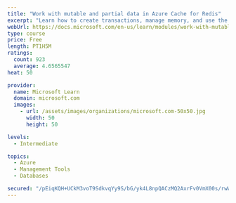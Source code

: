 ```yaml
---
title: "Work with mutable and partial data in Azure Cache for Redis"
excerpt: "Learn how to create transactions, manage memory, and use the cache-aside pattern with Azure Cache for Redis"
webUrl: https://docs.microsoft.com/en-us/learn/modules/work-with-mutable-and-partial-data-in-a-redis-cache/
type: course
price: Free
length: PT1H5M
ratings:
  count: 923
  average: 4.6565547
heat: 50

provider:
  name: Microsoft Learn
  domain: microsoft.com
  images:
    - url: /assets/images/organizations/microsoft.com-50x50.jpg
      width: 50
      height: 50

levels:
  - Intermediate

topics:
  - Azure
  - Management Tools
  - Databases

secured: "/pEiqKQH+UCkM3voT9SdkvqYy9S/bG/yk4L8npQACzMQ2AxrFv0VmX00s/rwWrbIVrgXEzIbEhZeYfQZFlQCgiB6O19I1uhTdqjw1Lv+MB7kxEXJJhMDrVqBjYYVVjZKtMkj82Q0c8mvoq+KtG4ZbN8cqF3sBaKzscqYXzOJb53tZKx3vbA/moH/pA6CZo8Q0Ev8uFI19U47mOxJka91OK7dh4xSbUJIeE6HsprBc+88W2A1966ZMdapbtJm+W3vK7XyKbJv35iayDsAg5dAHFEKaPn2StvChuh3DqsVg3SgfVP4PWpT0FJe8T8JpWKIQrIvoqBTXtpcns1TZP5SxyuW9DmXLisZL9x4j52yUbkKZ5ag+m+qGh8MipUUfibq51RcXItdhuKDoOiK0kvNf7R3LL+1/YAyTiyoXsLxAhU=;BQyQh6Vl3J77AvGyuRWflw=="
---
```


